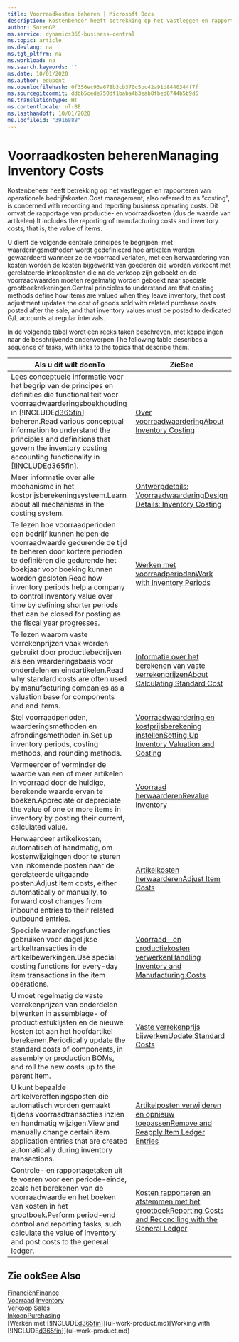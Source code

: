 ```yaml
---
title: Voorraadkosten beheren | Microsoft Docs
description: Kostenbeheer heeft betrekking op het vastleggen en rapporteren van operationele bedrijfskosten. Dit omvat de rapportage van productie- en voorraadkosten (dus de waarde van artikelen).
author: SorenGP
ms.service: dynamics365-business-central
ms.topic: article
ms.devlang: na
ms.tgt_pltfrm: na
ms.workload: na
ms.search.keywords: ''
ms.date: 10/01/2020
ms.author: edupont
ms.openlocfilehash: 0f356ec93a678b3cb370c5bc42a91d8440344f7f
ms.sourcegitcommit: ddbb5cede750df1baba4b3eab8fbed6744b5b9d6
ms.translationtype: HT
ms.contentlocale: nl-BE
ms.lasthandoff: 10/01/2020
ms.locfileid: "3916888"
---
```

# <a name="managing-inventory-costs"></a><span data-ttu-id="5e134-104">Voorraadkosten beheren</span><span class="sxs-lookup"><span data-stu-id="5e134-104">Managing Inventory Costs</span></span>
<span data-ttu-id="5e134-105">Kostenbeheer heeft betrekking op het vastleggen en rapporteren van operationele bedrijfskosten.</span><span class="sxs-lookup"><span data-stu-id="5e134-105">Cost management, also referred to as “costing”, is concerned with recording and reporting business operating costs.</span></span> <span data-ttu-id="5e134-106">Dit omvat de rapportage van productie- en voorraadkosten (dus de waarde van artikelen).</span><span class="sxs-lookup"><span data-stu-id="5e134-106">It includes the reporting of manufacturing costs and inventory costs, that is, the value of items.</span></span>   

<span data-ttu-id="5e134-107">U dient de volgende centrale principes te begrijpen: met waarderingsmethoden wordt gedefinieerd hoe artikelen worden gewaardeerd wanneer ze de voorraad verlaten, met een herwaardering van kosten worden de kosten bijgewerkt van goederen die worden verkocht met gerelateerde inkoopkosten die na de verkoop zijn geboekt en de voorraadwaarden moeten regelmatig worden geboekt naar speciale grootboekrekeningen.</span><span class="sxs-lookup"><span data-stu-id="5e134-107">Central principles to understand are that costing methods define how items are valued when they leave inventory, that cost adjustment updates the cost of goods sold with related purchase costs posted after the sale, and that inventory values must be posted to dedicated G/L accounts at regular intervals.</span></span>

<span data-ttu-id="5e134-108">In de volgende tabel wordt een reeks taken beschreven, met koppelingen naar de beschrijvende onderwerpen.</span><span class="sxs-lookup"><span data-stu-id="5e134-108">The following table describes a sequence of tasks, with links to the topics that describe them.</span></span>

|<span data-ttu-id="5e134-109">**Als u dit wilt doen**</span><span class="sxs-lookup"><span data-stu-id="5e134-109">**To**</span></span>|<span data-ttu-id="5e134-110">**Zie**</span><span class="sxs-lookup"><span data-stu-id="5e134-110">**See**</span></span>|  
|------------|-------------|  
|<span data-ttu-id="5e134-111">Lees conceptuele informatie voor het begrip van de principes en definities die functionaliteit voor voorraadwaarderingsboekhouding in [!INCLUDE[d365fin](includes/d365fin_md.md)] beheren.</span><span class="sxs-lookup"><span data-stu-id="5e134-111">Read various conceptual information to understand the principles and definitions that govern the inventory costing accounting functionality in [!INCLUDE[d365fin](includes/d365fin_md.md)].</span></span>|[<span data-ttu-id="5e134-112">Over voorraadwaardering</span><span class="sxs-lookup"><span data-stu-id="5e134-112">About Inventory Costing</span></span>](finance-learn-about-costing.md)|  
|<span data-ttu-id="5e134-113">Meer informatie over alle mechanisme in het kostprijsberekeningsysteem.</span><span class="sxs-lookup"><span data-stu-id="5e134-113">Learn about all mechanisms in the costing system.</span></span>|[<span data-ttu-id="5e134-114">Ontwerpdetails: Voorraadwaardering</span><span class="sxs-lookup"><span data-stu-id="5e134-114">Design Details: Inventory Costing</span></span>](design-details-inventory-costing.md)|
|<span data-ttu-id="5e134-115">Te lezen hoe voorraadperioden een bedrijf kunnen helpen de voorraadwaarde gedurende de tijd te beheren door kortere perioden te definiëren die gedurende het boekjaar voor boeking kunnen worden gesloten.</span><span class="sxs-lookup"><span data-stu-id="5e134-115">Read how inventory periods help a company to control inventory value over time by defining shorter periods that can be closed for posting as the fiscal year progresses.</span></span>|[<span data-ttu-id="5e134-116">Werken met voorraadperioden</span><span class="sxs-lookup"><span data-stu-id="5e134-116">Work with Inventory Periods</span></span>](finance-how-to-work-with-inventory-periods.md)|
|<span data-ttu-id="5e134-117">Te lezen waarom vaste verrekenprijzen vaak worden gebruikt door productiebedrijven als een waarderingsbasis voor onderdelen en eindartikelen.</span><span class="sxs-lookup"><span data-stu-id="5e134-117">Read why standard costs are often used by manufacturing companies as a valuation base for components and end items.</span></span>|[<span data-ttu-id="5e134-118">Informatie over het berekenen van vaste verrekenprijzen</span><span class="sxs-lookup"><span data-stu-id="5e134-118">About Calculating Standard Cost</span></span>](finance-about-calculating-standard-cost.md)|
|<span data-ttu-id="5e134-119">Stel voorraadperioden, waarderingsmethoden en afrondingsmethoden in.</span><span class="sxs-lookup"><span data-stu-id="5e134-119">Set up inventory periods, costing methods, and rounding methods.</span></span>|[<span data-ttu-id="5e134-120">Voorraadwaardering en kostprijsberekening instellen</span><span class="sxs-lookup"><span data-stu-id="5e134-120">Setting Up Inventory Valuation and Costing</span></span>](finance-set-up-inventory-valuation-and-costing.md)|
|<span data-ttu-id="5e134-121">Vermeerder of verminder de waarde van een of meer artikelen in voorraad door de huidige, berekende waarde ervan te boeken.</span><span class="sxs-lookup"><span data-stu-id="5e134-121">Appreciate or depreciate the value of one or more items in inventory by posting their current, calculated value.</span></span>|[<span data-ttu-id="5e134-122">Voorraad herwaarderen</span><span class="sxs-lookup"><span data-stu-id="5e134-122">Revalue Inventory</span></span>](inventory-how-revalue-inventory.md)|
|<span data-ttu-id="5e134-123">Herwaardeer artikelkosten, automatisch of handmatig, om kostenwijzigingen door te sturen van inkomende posten naar de gerelateerde uitgaande posten.</span><span class="sxs-lookup"><span data-stu-id="5e134-123">Adjust item costs, either automatically or manually, to forward cost changes from inbound entries to their related outbound entries.</span></span>|[<span data-ttu-id="5e134-124">Artikelkosten herwaarderen</span><span class="sxs-lookup"><span data-stu-id="5e134-124">Adjust Item Costs</span></span>](inventory-how-adjust-item-costs.md)|
|<span data-ttu-id="5e134-125">Speciale waarderingsfuncties gebruiken voor dagelijkse artikeltransacties in de artikelbewerkingen.</span><span class="sxs-lookup"><span data-stu-id="5e134-125">Use special costing functions for every-day item transactions in the item operations.</span></span>|[<span data-ttu-id="5e134-126">Voorraad- en productiekosten verwerken</span><span class="sxs-lookup"><span data-stu-id="5e134-126">Handling Inventory and Manufacturing Costs</span></span>](finance-handle-inventory-and-manufacturing-costs.md)|  
|<span data-ttu-id="5e134-127">U moet regelmatig de vaste verrekenprijzen van onderdelen bijwerken in assemblage- of productiestuklijsten en de nieuwe kosten tot aan het hoofdartikel berekenen.</span><span class="sxs-lookup"><span data-stu-id="5e134-127">Periodically update the standard costs of components, in assembly or production BOMs, and roll the new costs up to the parent item.</span></span>|[<span data-ttu-id="5e134-128">Vaste verrekenprijs bijwerken</span><span class="sxs-lookup"><span data-stu-id="5e134-128">Update Standard Costs</span></span>](finance-how-to-update-standard-costs.md)|
|<span data-ttu-id="5e134-129">U kunt bepaalde artikelvereffeningsposten die automatisch worden gemaakt tijdens voorraadtransacties inzien en handmatig wijzigen.</span><span class="sxs-lookup"><span data-stu-id="5e134-129">View and manually change certain item application entries that are created automatically during inventory transactions.</span></span>|[<span data-ttu-id="5e134-130">Artikelposten verwijderen en opnieuw toepassen</span><span class="sxs-lookup"><span data-stu-id="5e134-130">Remove and Reapply Item Ledger Entries</span></span>](finance-how-to-remove-and-reapply-item-entries.md)|
|<span data-ttu-id="5e134-131">Controle- en rapportagetaken uit te voeren voor een periode-einde, zoals het berekenen van de voorraadwaarde en het boeken van kosten in het grootboek.</span><span class="sxs-lookup"><span data-stu-id="5e134-131">Perform period-end control and reporting tasks, such calculate the value of inventory and post costs to the general ledger.</span></span>|[<span data-ttu-id="5e134-132">Kosten rapporteren en afstemmen met het grootboek</span><span class="sxs-lookup"><span data-stu-id="5e134-132">Reporting Costs and Reconciling with the General Ledger</span></span>](finance-report-costs-and-reconcile-with-the-general-ledger.md)|

## <a name="see-also"></a><span data-ttu-id="5e134-133">Zie ook</span><span class="sxs-lookup"><span data-stu-id="5e134-133">See Also</span></span>  
 [<span data-ttu-id="5e134-134">Financiën</span><span class="sxs-lookup"><span data-stu-id="5e134-134">Finance</span></span>](finance.md)  
 <span data-ttu-id="5e134-135">[Voorraad](inventory-manage-inventory.md) </span><span class="sxs-lookup"><span data-stu-id="5e134-135">[Inventory](inventory-manage-inventory.md) </span></span>  
 <span data-ttu-id="5e134-136">[Verkoop](sales-manage-sales.md) </span><span class="sxs-lookup"><span data-stu-id="5e134-136">[Sales](sales-manage-sales.md) </span></span>  
 [<span data-ttu-id="5e134-137">Inkoop</span><span class="sxs-lookup"><span data-stu-id="5e134-137">Purchasing</span></span>](purchasing-manage-purchasing.md)  
 <span data-ttu-id="5e134-138">[Werken met [!INCLUDE[d365fin](includes/d365fin_md.md)]](ui-work-product.md)</span><span class="sxs-lookup"><span data-stu-id="5e134-138">[Working with [!INCLUDE[d365fin](includes/d365fin_md.md)]](ui-work-product.md)</span></span>
